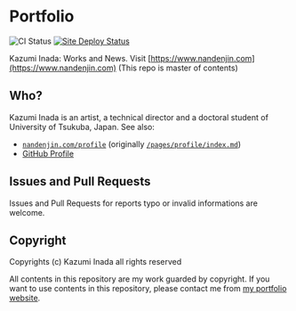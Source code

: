 # Portfolio

![CI Status](https://img.shields.io/github/actions/workflow/status/nandenjin/portfolio/push.yml?label=CI&style=flat-square)
[![Site Deploy Status](https://img.shields.io/github/actions/workflow/status/nandenjin/nandenjin.com/delivery.yml?label=Site%20Deploy&style=flat-square)](https://github.com/nandenjin/portfolio-nuxt)

Kazumi Inada: Works and News. Visit [https://www.nandenjin.com](https://www.nandenjin.com) (This repo is master of contents)

## Who?

Kazumi Inada is an artist, a technical director and a doctoral student of University of Tsukuba, Japan. See also:

- [`nandenjin.com/profile`](https://www.nandenjin.com/profile) (originally [`/pages/profile/index.md`](/pages/profile/index.md))
- [GitHub Profile](https://github.com/nandenjin)

## Issues and Pull Requests

Issues and Pull Requests for reports typo or invalid informations are welcome.

## Copyright

Copyrights (c) Kazumi Inada all rights reserved

All contents in this repository are my work guarded by copyright. If you want to use contents in this repository, please contact me from [my portfolio website](https://www.nandenjin.com/profile).
